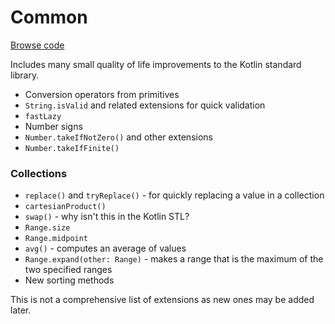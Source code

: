 # Common

[Browse code](https://github.com/respawn-app/kmmutils/tree/master/common/src)

Includes many small quality of life improvements to the Kotlin standard library.

* Conversion operators from primitives
* `String.isValid` and related extensions for quick validation
* `fastLazy`
* Number signs
* `Number.takeIfNotZero()` and other extensions
* `Number.takeIfFinite()`

### Collections

* `replace()` and `tryReplace()` - for quickly replacing a value in a collection
* `cartesianProduct()`
* `swap()` - why isn't this in the Kotlin STL?
* `Range.size`
* `Range.midpoint`
* `avg()` - computes an average of values
* `Range.expand(other: Range)` - makes a range that is the maximum of the two specified ranges
* New sorting methods

This is not a comprehensive list of extensions as new ones may be added later.
